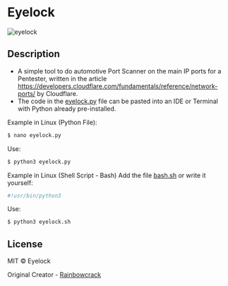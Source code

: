 # Eyelock

![eyelock](https://github.com/user-attachments/assets/47296088-c462-4593-b02c-b40b8361f4ba)

## Description
* A simple tool to do automotive Port Scanner on the main IP ports for a Pentester, written in the article https://developers.cloudflare.com/fundamentals/reference/network-ports/ by Cloudflare.
* The code in the [eyelock.py](https://github.com/rainbowcrack/Eyelock/blob/main/eyelock.py) file can be pasted into an IDE or Terminal with Python already pre-installed.
  
 Example in Linux (Python File):
  ```bash
  $ nano eyelock.py
  ``` 

Use:
  ```bash
  $ python3 eyelock.py
  ```

Example in Linux (Shell Script - Bash)
Add the file [bash.sh](https://github.com/rainbowcrack/Eyelock/blob/main/bash.sh) or write it yourself:

  ```bash
  #!usr/bin/python3 
  ```

Use:
  ```bash
  $ python3 eyelock.sh
  ```

## License
MIT © Eyelock

Original Creator - [Rainbowcrack](https://github.com/rainbowcrack)
